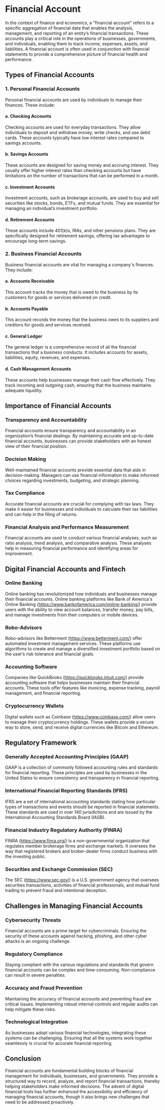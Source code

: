 # Financial Account

In the context of finance and economics, a "financial account" refers to a specific aggregation of financial data that enables the analysis, management, and reporting of an entity’s financial transactions. These accounts play a critical role in the operations of businesses, governments, and individuals, enabling them to track income, expenses, assets, and liabilities. A financial account is often used in conjunction with financial statements to provide a comprehensive picture of financial health and performance.

## Types of Financial Accounts

### 1. **Personal Financial Accounts**
Personal financial accounts are used by individuals to manage their finances. These include:

#### a. **Checking Accounts**
Checking accounts are used for everyday transactions. They allow individuals to deposit and withdraw money, write checks, and use debit cards. These accounts typically have low interest rates compared to savings accounts.

#### b. **Savings Accounts**
These accounts are designed for saving money and accruing interest. They usually offer higher interest rates than checking accounts but have limitations on the number of transactions that can be performed in a month.

#### c. **Investment Accounts**
Investment accounts, such as brokerage accounts, are used to buy and sell securities like stocks, bonds, ETFs, and mutual funds. They are essential for managing an individual’s investment portfolio.

#### d. **Retirement Accounts**
These accounts include 401(k)s, IRAs, and other pensions plans. They are specifically designed for retirement savings, offering tax advantages to encourage long-term savings.

### 2. **Business Financial Accounts**
Business financial accounts are vital for managing a company's finances. They include:

#### a. **Accounts Receivable**
This account tracks the money that is owed to the business by its customers for goods or services delivered on credit.

#### b. **Accounts Payable**
This account records the money that the business owes to its suppliers and creditors for goods and services received.

#### c. **General Ledger**
The general ledger is a comprehensive record of all the financial transactions that a business conducts. It includes accounts for assets, liabilities, equity, revenues, and expenses.

#### d. **Cash Management Accounts**
These accounts help businesses manage their cash flow effectively. They track incoming and outgoing cash, ensuring that the business maintains adequate liquidity.

## Importance of Financial Accounts

### **Transparency and Accountability**
Financial accounts ensure transparency and accountability in an organization’s financial dealings. By maintaining accurate and up-to-date financial accounts, businesses can provide stakeholders with an honest view of their financial position.

### **Decision Making**
Well-maintained financial accounts provide essential data that aids in decision-making. Managers can use financial information to make informed choices regarding investments, budgeting, and strategic planning.

### **Tax Compliance**
Accurate financial accounts are crucial for complying with tax laws. They make it easier for businesses and individuals to calculate their tax liabilities and can help in the filing of returns.

### **Financial Analysis and Performance Measurement**
Financial accounts are used to conduct various financial analyses, such as ratio analysis, trend analysis, and comparative analysis. These analyses help in measuring financial performance and identifying areas for improvement.

## Digital Financial Accounts and Fintech

### **Online Banking**
Online banking has revolutionized how individuals and businesses manage their financial accounts. Online banking platforms like Bank of America's Online Banking (https://www.bankofamerica.com/online-banking/) provide users with the ability to view account balances, transfer money, pay bills, and manage investments from their computers or mobile devices.

### **Robo-Advisors**
Robo-advisors like Betterment (https://www.betterment.com/) offer automated investment management services. These platforms use algorithms to create and manage a diversified investment portfolio based on the user’s risk tolerance and financial goals.

### **Accounting Software**
Companies like QuickBooks (https://quickbooks.intuit.com/) provide accounting software that helps businesses maintain their financial accounts. These tools offer features like invoicing, expense tracking, payroll management, and financial reporting.

### **Cryptocurrency Wallets**
Digital wallets such as Coinbase (https://www.coinbase.com/) allow users to manage their cryptocurrency holdings. These wallets provide a secure way to store, send, and receive digital currencies like Bitcoin and Ethereum.

## Regulatory Framework

### **Generally Accepted Accounting Principles (GAAP)**
GAAP is a collection of commonly followed accounting rules and standards for financial reporting. These principles are used by businesses in the United States to ensure consistency and transparency in financial reporting.

### **International Financial Reporting Standards (IFRS)**
IFRS are a set of international accounting standards stating how particular types of transactions and events should be reported in financial statements. These standards are used in over 140 jurisdictions and are issued by the International Accounting Standards Board (IASB).

### **Financial Industry Regulatory Authority (FINRA)**
FINRA (https://www.finra.org/) is a non-governmental organization that regulates member brokerage firms and exchange markets. It oversees the way that registered brokers and broker-dealer firms conduct business with the investing public.

### **Securities and Exchange Commission (SEC)**
The SEC (https://www.sec.gov/) is a U.S. government agency that oversees securities transactions, activities of financial professionals, and mutual fund trading to prevent fraud and intentional deception.

## Challenges in Managing Financial Accounts

### **Cybersecurity Threats**
Financial accounts are a prime target for cybercriminals. Ensuring the security of these accounts against hacking, phishing, and other cyber attacks is an ongoing challenge.

### **Regulatory Compliance**
Staying compliant with the various regulations and standards that govern financial accounts can be complex and time-consuming. Non-compliance can result in severe penalties.

### **Accuracy and Fraud Prevention**
Maintaining the accuracy of financial accounts and preventing fraud are critical issues. Implementing robust internal controls and regular audits can help mitigate these risks.

### **Technological Integration**
As businesses adopt various financial technologies, integrating these systems can be challenging. Ensuring that all the systems work together seamlessly is crucial for accurate financial reporting.

## Conclusion
Financial accounts are fundamental building blocks of financial management for individuals, businesses, and governments. They provide a structured way to record, analyze, and report financial transactions, thereby helping stakeholders make informed decisions. The advent of digital financial tools has further enhanced the accessibility and efficiency of managing financial accounts, though it also brings new challenges that need to be addressed proactively.